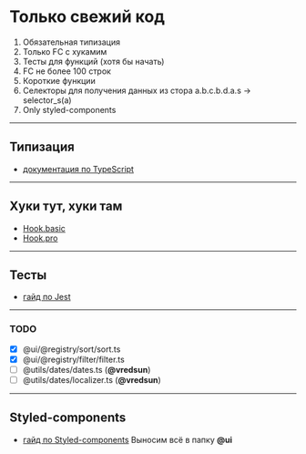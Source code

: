 # Только свежий код
1. Обязательная типизация
2. Только FC с хукамим
3. Тесты для функций (хотя бы начать)
4. FC не более 100 строк
5. Короткие функции
6. Селекторы для получения данных из стора
a.b.c.b.d.a.s -> selector_s(a)
7. Only styled-components
---
## Типизация
- [документация по TypeScript](https://www.typescriptlang.org/docs/home.html)
---
## Хуки тут, хуки там
- [Hook.basic](https://ru.reactjs.org/docs/hooks-overview.html)
- [Hook.pro](https://ru.reactjs.org/docs/hooks-faq.html)
---
## Тесты
- [гайд по Jest](https://jestjs.io/docs/ru/getting-started)
---
### TODO
- [x] @ui/@registry/sort/sort.ts
- [x] @ui/@registry/filter/filter.ts
- [ ] @utils/dates/dates.ts (**@vredsun**)
- [ ] @utils/dates/localizer.ts (**@vredsun**)
---
## Styled-components
- [гайд по Styled-components](https://www.styled-components.com/docs)
Выносим всё в папку **@ui**
